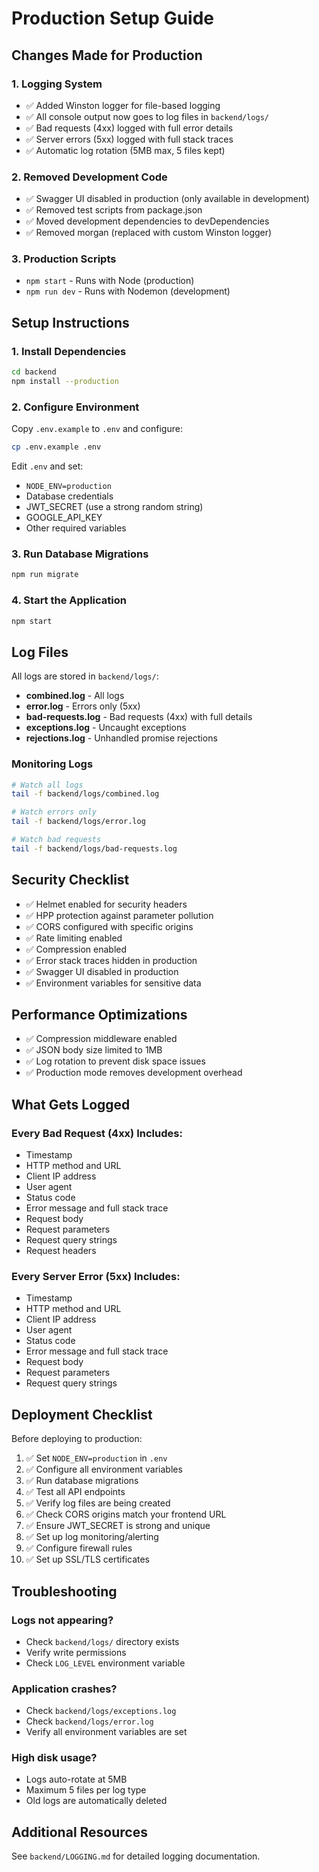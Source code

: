 # Production Setup Guide

## Changes Made for Production

### 1. **Logging System**
- ✅ Added Winston logger for file-based logging
- ✅ All console output now goes to log files in `backend/logs/`
- ✅ Bad requests (4xx) logged with full error details
- ✅ Server errors (5xx) logged with full stack traces
- ✅ Automatic log rotation (5MB max, 5 files kept)

### 2. **Removed Development Code**
- ✅ Swagger UI disabled in production (only available in development)
- ✅ Removed test scripts from package.json
- ✅ Moved development dependencies to devDependencies
- ✅ Removed morgan (replaced with custom Winston logger)

### 3. **Production Scripts**
- `npm start` - Runs with Node (production)
- `npm run dev` - Runs with Nodemon (development)

## Setup Instructions

### 1. Install Dependencies
```bash
cd backend
npm install --production
```

### 2. Configure Environment
Copy `.env.example` to `.env` and configure:
```bash
cp .env.example .env
```

Edit `.env` and set:
- `NODE_ENV=production`
- Database credentials
- JWT_SECRET (use a strong random string)
- GOOGLE_API_KEY
- Other required variables

### 3. Run Database Migrations
```bash
npm run migrate
```

### 4. Start the Application
```bash
npm start
```

## Log Files

All logs are stored in `backend/logs/`:
- **combined.log** - All logs
- **error.log** - Errors only (5xx)
- **bad-requests.log** - Bad requests (4xx) with full details
- **exceptions.log** - Uncaught exceptions
- **rejections.log** - Unhandled promise rejections

### Monitoring Logs
```bash
# Watch all logs
tail -f backend/logs/combined.log

# Watch errors only
tail -f backend/logs/error.log

# Watch bad requests
tail -f backend/logs/bad-requests.log
```

## Security Checklist

- ✅ Helmet enabled for security headers
- ✅ HPP protection against parameter pollution
- ✅ CORS configured with specific origins
- ✅ Rate limiting enabled
- ✅ Compression enabled
- ✅ Error stack traces hidden in production
- ✅ Swagger UI disabled in production
- ✅ Environment variables for sensitive data

## Performance Optimizations

- ✅ Compression middleware enabled
- ✅ JSON body size limited to 1MB
- ✅ Log rotation to prevent disk space issues
- ✅ Production mode removes development overhead

## What Gets Logged

### Every Bad Request (4xx) Includes:
- Timestamp
- HTTP method and URL
- Client IP address
- User agent
- Status code
- Error message and full stack trace
- Request body
- Request parameters
- Request query strings
- Request headers

### Every Server Error (5xx) Includes:
- Timestamp
- HTTP method and URL
- Client IP address
- User agent
- Status code
- Error message and full stack trace
- Request body
- Request parameters
- Request query strings

## Deployment Checklist

Before deploying to production:

1. ✅ Set `NODE_ENV=production` in `.env`
2. ✅ Configure all environment variables
3. ✅ Run database migrations
4. ✅ Test all API endpoints
5. ✅ Verify log files are being created
6. ✅ Check CORS origins match your frontend URL
7. ✅ Ensure JWT_SECRET is strong and unique
8. ✅ Set up log monitoring/alerting
9. ✅ Configure firewall rules
10. ✅ Set up SSL/TLS certificates

## Troubleshooting

### Logs not appearing?
- Check `backend/logs/` directory exists
- Verify write permissions
- Check `LOG_LEVEL` environment variable

### Application crashes?
- Check `backend/logs/exceptions.log`
- Check `backend/logs/error.log`
- Verify all environment variables are set

### High disk usage?
- Logs auto-rotate at 5MB
- Maximum 5 files per log type
- Old logs are automatically deleted

## Additional Resources

See `backend/LOGGING.md` for detailed logging documentation.
